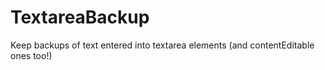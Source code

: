 TextareaBackup
==============

Keep backups of text entered into textarea elements (and contentEditable ones too!)
